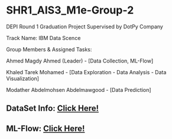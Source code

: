 # SHR1_AIS3_M1e-Group-2

DEPI Round 1 Graduation Project Supervised by DotPy Company

Track Name: IBM Data Scence

Group Members & Assigned Tasks:

Ahmed Magdy Ahmed (Leader) - [Data Collection, ML-Flow]
    
Khaled Tarek Mohamed - [Data Exploration - Data Analysis - Data Visualization]
    
Modather Abdelmohsen Abdelmawgood - [Data Prediction]


## DataSet Info: [Click Here!](https://www.kaggle.com/datasets/prasad22/healthcare-dataset)

## ML-Flow: [Click Here!](https://f0dc-35-236-227-148.ngrok-free.app/#/experiments/1?viewStateShareKey=f9cbb98e7827c2a2615434cfc5dbc9f9c23b9a6268feed2a3bef82206d68bb20)
